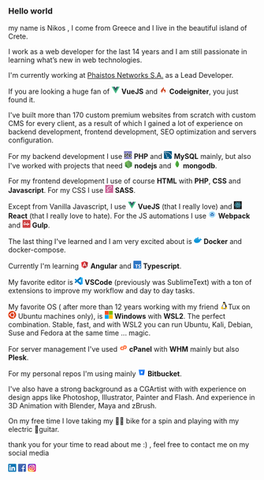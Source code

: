 ### Hello world


my name is Nikos , I come from Greece and I live in the beautiful island of Crete.

I work as a web developer for the last 14 years and I am still passionate in learning what’s new in web technologies. 

I'm currently working at [Phaistos Networks S.A.](https://github.com/phaistos-networks) as a Lead Developer.

If you are looking a huge fan of ![](https://raw.githubusercontent.com/kornarakis/kornarakis/master/img/vue.png) **VueJS** and ![](https://raw.githubusercontent.com/kornarakis/kornarakis/master/img/codeigniter.png) **Codeigniter**, you just found it.

I've built more than 170 custom premium websites from scratch with custom CMS for every client, as a result of which I gained a lot of experience on backend development, frontend development, SEO optimization and servers configuration.

For my backend development I use ![](https://raw.githubusercontent.com/kornarakis/kornarakis/master/img/phpp.png) **PHP** and ![](https://raw.githubusercontent.com/kornarakis/kornarakis/master/img/mysql.png) **MySQL** mainly, but also I've worked with projects that need ![](https://raw.githubusercontent.com/kornarakis/kornarakis/master/img/nodejs.png) **nodejs** and ![](https://raw.githubusercontent.com/kornarakis/kornarakis/master/img/mongo.png) **mongodb**.

For my frontend development I use of course **HTML** with **PHP**, **CSS** and **Javascript**. For my CSS I use ![](https://raw.githubusercontent.com/kornarakis/kornarakis/master/img/sass.png) **SASS**.

Except from Vanilla Javascript, I use ![](https://raw.githubusercontent.com/kornarakis/kornarakis/master/img/vue.png) **VueJS** (that I really love) and ![](https://raw.githubusercontent.com/kornarakis/kornarakis/master/img/react.png) **React** (that I really love to hate). For the JS automations I use ![](https://raw.githubusercontent.com/kornarakis/kornarakis/master/img/webpack.png) **Webpack** and ![](https://raw.githubusercontent.com/kornarakis/kornarakis/master/img/gulp.png) **Gulp**.

The last thing I've learned and I am very excited about is ![](https://raw.githubusercontent.com/kornarakis/kornarakis/master/img/docker.png) **Docker** and docker-compose.

Currently I'm learning ![](https://raw.githubusercontent.com/kornarakis/kornarakis/master/img/angular.png) **Angular** and ![](https://raw.githubusercontent.com/kornarakis/kornarakis/master/img/ts.png) **Typescript**.

My favorite editor is ![](https://raw.githubusercontent.com/kornarakis/kornarakis/master/img/vs.png) **VSCode** (previously was SublimeText) with a ton of extensions to improve my workflow and day to day tasks.

My favorite OS ( after more than 12 years working with my friend ![](https://raw.githubusercontent.com/kornarakis/kornarakis/master/img/tux.png)Tux on ![](https://raw.githubusercontent.com/kornarakis/kornarakis/master/img/ubuntu.png) Ubuntu machines only), is ![](https://raw.githubusercontent.com/kornarakis/kornarakis/master/img/microsoft.png) **Windows** with **WSL2**. The perfect combination. Stable, fast, and with WSL2 you can run Ubuntu, Kali, Debian, Suse and Fedora at the same time ... magic.

For server management I've used ![](https://raw.githubusercontent.com/kornarakis/kornarakis/master/img/cp.png) **cPanel** with **WHM** mainly but also **Plesk**.

For my personal repos I'm using mainly ![](https://raw.githubusercontent.com/kornarakis/kornarakis/master/img/bb.png) **Bitbucket**.

I've also have a strong background as a CGArtist with with experience on design apps like Photoshop, Illustrator, Painter and Flash. And experience in 3D Animation with Blender, Maya and zBrush.

On my free time I love taking my 🚴‍♂️ bike for a spin and playing with my electric  🎸guitar.


thank you for your time to read about me :) , feel free to contact me on my social media

  [![](https://raw.githubusercontent.com/kornarakis/kornarakis/master/img/li.png)](https://www.linkedin.com/in/kornarakis/)
[![](https://raw.githubusercontent.com/kornarakis/kornarakis/master/img/fb.png)](https://www.facebook.com/nikolaos.kornarakis)
[![](https://raw.githubusercontent.com/kornarakis/kornarakis/master/img/ig.png)](https://www.instagram.com/nikoskornarakis/)




<!-- <img align="left" alt="codeSTACKr's Github Stats" src="https://github-readme-stats.vercel.app/api?username=kornarakis&show_icons=true&hide_border=true&count_private=true" /> -->

